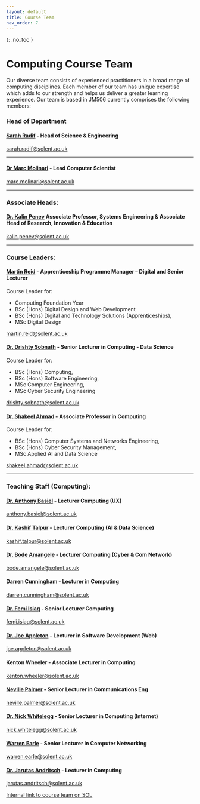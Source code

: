 ```yaml
---
layout: default
title: Course Team
nav_order: 7
---
```


{: .no_toc }

# Computing Course Team

Our diverse team consists of experienced practitioners in a broad range of computing disciplines.  Each member of our team has unique expertise which adds to our strength and helps us deliver a greater learning experience.  Our team is based in JM506 currently comprises the following members:

### Head of Department


#### [Sarah Radif](https://www.solent.ac.uk/staff/academic/sarah-radif) - **Head of Science & Engineering** 

sarah.radif@solent.ac.uk

------

#### [Dr Marc Molinari](https://www.solent.ac.uk/staff/academic/marc-molinari) - Lead Computer Scientist

marc.molinari@solent.ac.uk

------

### **Associate Heads:**

#### [Dr. Kalin Penev](https://pure.solent.ac.uk/en/persons/kalin-penev) **Associate Professor, Systems Engineering & Associate Head of Research, Innovation & Education**
kalin.penev@solent.ac.uk

------

### Course Leaders:

#### [Martin Reid](https://www.solent.ac.uk/staff-profiles/academic-profiles/martin-reid/martin-reid) - **Apprenticeship Programme Manager – Digital and Senior Lecturer** 

Course Leader for:

* Computing Foundation Year
* BSc (Hons) Digital Design and Web Development
* BSc (Hons) Digital and Technology Solutions (Apprenticeships),
* MSc Digital Design

martin.reid@solent.ac.uk

#### [Dr. Drishty Sobnath](https://www.solent.ac.uk/staff-profiles/academic-profiles/drishty-sobnath/drishty-sobnath) **- Senior Lecturer in Computing - Data Science**

Course Leader for:

* BSc (Hons) Computing,
* BSc (Hons) Software Engineering,
* MSc Computer Engineering,
* MSc Cyber Security Engineering

drishty.sobnath@solent.ac.uk

#### [Dr. Shakeel Ahmad](https://www.solent.ac.uk/staff-profiles/academic-profiles/shakeel-ahmad/shakeel-ahmad) - **Associate Professor in Computing**

Course Leader for:

* BSc (Hons) Computer Systems and Networks Engineering,
* BSc (Hons) Cyber Security Management,
* MSc Applied AI and Data Science

shakeel.ahmad@solent.ac.uk

------

### Teaching Staff (Computing):

#### [Dr. Anthony Basiel](https://www.solent.ac.uk/staff/academic/dr-anthony-basiel) - **Lecturer Computing (UX)**

anthony.basiel@solent.ac.uk

#### [Dr. Kashif Talpur](https://www.solent.ac.uk/staff/academic/kashif-talpur) - **Lecturer Computing (AI & Data Science)**

kashif.talpur@solent.ac.uk

#### [Dr. Bode Amangele](https://www.solent.ac.uk/staff/academic/perekebode-amangele) **- Lecturer Computing (Cyber & Com Network)**

bode.amangele@solent.ac.uk

####  Darren Cunningham - **Lecturer in Computing**

darren.cunningham@solent.ac.uk

#### [Dr. Femi Isiaq](https://www.solent.ac.uk/staff-profiles/dr-olufemi-isiaq) **- Senior Lecturer Computing**

femi.isiaq@solent.ac.uk


#### [Dr. Joe Appleton](https://www.solent.ac.uk/staff-profiles/academic-profiles/joe-appleton/joe-appleton) **- Lecturer in Software Development (Web)**

joe.appleton@solent.ac.uk

#### Kenton Wheeler **- Associate Lecturer in Computing**

kenton.wheeler@solent.ac.uk


#### [Neville Palmer](https://www.solent.ac.uk/staff-profiles/academic-profiles/neville-palmer/neville-palmer) **- Senior Lecturer in Communications Eng**

neville.palmer@solent.ac.uk

#### [Dr. Nick Whitelegg](https://pure.solent.ac.uk/en/persons/nick-whitelegg/network-persons/) **- Senior Lecturer in Computing (Internet)**

nick.whitelegg@solent.ac.uk


#### [Warren Earle](https://www.solent.ac.uk/staff-profiles/academic-profiles/warren-earle) **- Senior Lecturer in Computer Networking**

warren.earle@solent.ac.uk


#### [Dr. Jarutas Andritsch](https://www.solent.ac.uk/staff-profiles/jarutas-andritsch) **- Lecturer in Computing**

jarutas.andritsch@solent.ac.uk


[Internal link to course team on SOL](https://learn.solent.ac.uk/course/view.php?id=22663&section=1)